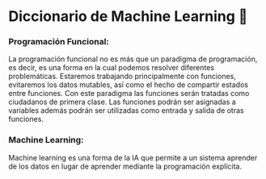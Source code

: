 # Diccionario de Machine Learning 🤖

### Programación Funcional:
La programación funcional no es más que un paradigma de programación, es decir, es una forma en la cual podemos resolver diferentes problemáticas. Estaremos trabajando principalmente con funciones, evitaremos los datos mutables, así como el hecho de compartir estados entre funciones. Con este paradigma las funciones serán tratadas como ciudadanos de primera clase. Las funciones podrán ser asignadas a variables además podrán ser utilizadas como entrada y salida de otras funciones.

### Machine Learning:
Machine learning es una forma de la IA que permite a un sistema aprender de los datos en lugar de aprender mediante la programación explícita.